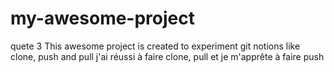 # my-awesome-project
quete 3
This awesome project is created to experiment git notions like clone, push and pull
j'ai réussi à faire clone, pull et je m'apprête à faire push

